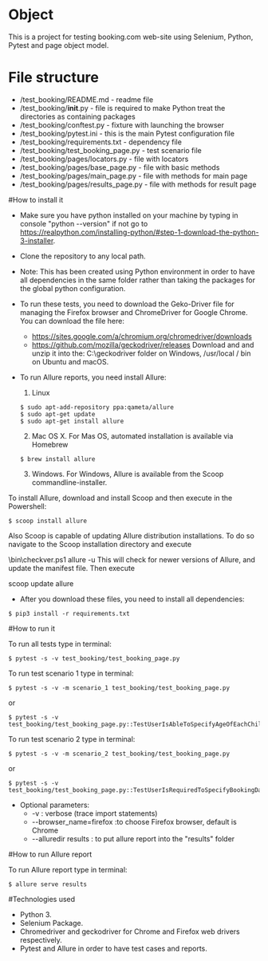 # Object
This is a project for testing booking.com web-site using Selenium, Python, Pytest and page object model.

# File structure
 
- /test_booking/README.md - readme file
- /test_booking/__init__.py - file is required to make Python treat the directories as containing packages
- /test_booking/conftest.py - fixture with launching the browser
- /test_booking/pytest.ini - this is the main Pytest configuration file
- /test_booking/requirements.txt - dependency file
- /test_booking/test_booking_page.py - test scenario file
- /test_booking/pages/locators.py - file with locators
- /test_booking/pages/base_page.py - file with basic methods
- /test_booking/pages/main_page.py - file with methods for main page
- /test_booking/pages/results_page.py - file with methods for result page

#How to install it
- Make sure you have python installed on your machine by typing in console "python --version" if not go to https://realpython.com/installing-python/#step-1-download-the-python-3-installer.
- Clone the repository to any local path.
- Note: This has been created using Python environment in order to have all dependencies in the same folder rather than taking the packages for the global python configuration.
- To run these tests, you need to download the Geko-Driver file for managing the Firefox browser and ChromeDriver for Google Chrome. You can download the file here:

  - https://sites.google.com/a/chromium.org/chromedriver/downloads
  - https://github.com/mozilla/geckodriver/releases
Download and and unzip it into the:  C:\geckodriver folder on Windows, /usr/local / bin on Ubuntu and macOS.

- To run Allure reports, you need install Allure:
  
  1. Linux

    ```shell
    $ sudo apt-add-repository ppa:qameta/allure
    $ sudo apt-get update 
    $ sudo apt-get install allure
    ```
    2. Mac OS X. For Mas OS, automated installation is available via Homebrew
    ```shell
    $ brew install allure
    ```
    3. Windows. For Windows, Allure is available from the Scoop commandline-installer.

To install Allure, download and install Scoop and then execute in the Powershell:

   
    $ scoop install allure
    
Also Scoop is capable of updating Allure distribution installations. To do so navigate to the Scoop installation directory and execute

\bin\checkver.ps1 allure -u
This will check for newer versions of Allure, and update the manifest file. Then execute

scoop update allure

 - After you download these files, you need to install
all dependencies:
```shell
$ pip3 install -r requirements.txt
```
#How to run it


To run all tests type in terminal:
```shell
$ pytest -s -v test_booking/test_booking_page.py
```
To run test scenario 1 type in terminal:
```shell
$ pytest -s -v -m scenario_1 test_booking/test_booking_page.py 
```
or
```shell
$ pytest -s -v test_booking/test_booking_page.py::TestUserIsAbleToSpecifyAgeOfEachChild
``` 
To run test scenario 2 type in terminal:
```shell
$ pytest -s -v -m scenario_2 test_booking/test_booking_page.py 
```
or
```shell
$ pytest -s -v test_booking/test_booking_page.py::TestUserIsRequiredToSpecifyBookingDateToSeeBookingPrice 
```

- Optional parameters:
  - -v : verbose (trace import statements)
  - --browser_name=firefox  :to choose Firefox browser, default is Chrome
  - --alluredir results : to put allure report into the "results" folder
  
#How to run Allure report


To run Allure report type in terminal:
```shell
$ allure serve results
```
  
#Technologies used
- Python 3.
- Selenium Package.
- Chromedriver and geckodriver for Chrome and Firefox web drivers respectively.
- Pytest and Allure in order to have test cases and reports.

